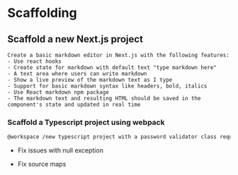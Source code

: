 # Scaffolding

## Scaffold a new Next.js project

```prompt
Create a basic markdown editor in Next.js with the following features:
- Use react hooks
- Create state for markdown with default text "type markdown here"
- A text area where users can write markdown
- Show a live preview of the markdown text as I type
- Support for basic markdown syntax like headers, bold, italics
- Use React markdown npm package
- The markdown text and resulting HTML should be saved in the component's state and updated in real time
```

### Scaffold a Typescript project using webpack

```bash
@workspace /new typescript project with a password validator class requiring a length of 6 chars. add webpack configuration and reference the bundle in index.html. add an input to enter the password and a submit button. write the output to a div in index.html
```

- Fix issues with null exception

- Fix source maps